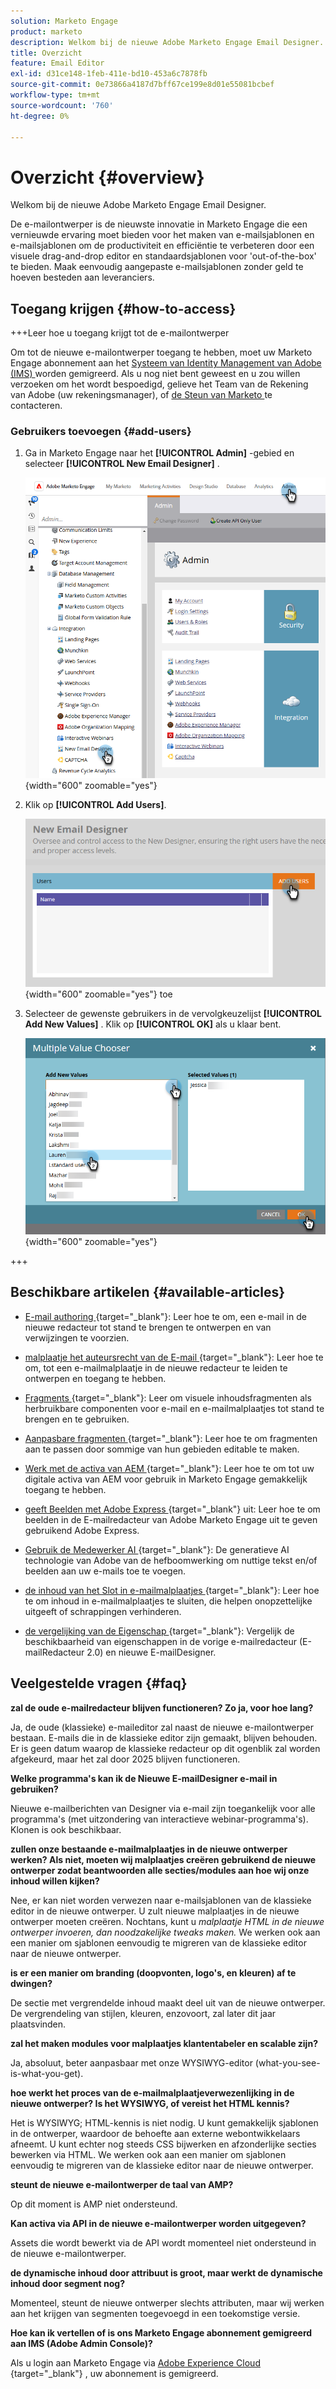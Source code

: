 ```yaml
---
solution: Marketo Engage
product: marketo
description: Welkom bij de nieuwe Adobe Marketo Engage Email Designer.
title: Overzicht
feature: Email Editor
exl-id: d31ce148-1feb-411e-bd10-453a6c7878fb
source-git-commit: 0e73866a4187d7bff67ce199e8d01e55081bcbef
workflow-type: tm+mt
source-wordcount: '760'
ht-degree: 0%

---
```


# Overzicht {#overview}

Welkom bij de nieuwe Adobe Marketo Engage Email Designer.

De e-mailontwerper is de nieuwste innovatie in Marketo Engage die een vernieuwde ervaring moet bieden voor het maken van e-mailsjablonen en e-mailsjablonen om de productiviteit en efficiëntie te verbeteren door een visuele drag-and-drop editor en standaardsjablonen voor &#39;out-of-the-box&#39; te bieden. Maak eenvoudig aangepaste e-mailsjablonen zonder geld te hoeven besteden aan leveranciers.

## Toegang krijgen {#how-to-access}

+++Leer hoe u toegang krijgt tot de e-mailontwerper

Om tot de nieuwe e-mailontwerper toegang te hebben, moet uw Marketo Engage abonnement aan het [ Systeem van Identity Management van Adobe (IMS) ](https://experienceleague.adobe.com/en/docs/marketo/using/product-docs/administration/marketo-with-adobe-identity/adobe-identity-management-overview) worden gemigreerd. Als u nog niet bent geweest en u zou willen verzoeken om het wordt bespoedigd, gelieve het Team van de Rekening van Adobe (uw rekeningsmanager), of [ de Steun van Marketo ](https://nation.marketo.com/t5/support/ct-p/Support) te contacteren.

### Gebruikers toevoegen {#add-users}

1. Ga in Marketo Engage naar het **[!UICONTROL Admin]** -gebied en selecteer **[!UICONTROL New Email Designer]** .

   ![ Selecterend Nieuwe E-mail Designer in de linkernav van Admin ](assets/overview-1.png){width="600" zoomable="yes"}

1. Klik op **[!UICONTROL Add Users]**.

   ![ voegt de knoop van Gebruikers ](assets/overview-2.png){width="600" zoomable="yes"} toe

1. Selecteer de gewenste gebruikers in de vervolgkeuzelijst **[!UICONTROL Add New Values]** . Klik op **[!UICONTROL OK]** als u klaar bent.

   ![ Kiezen gebruikers van lijst ](assets/overview-3.png){width="600" zoomable="yes"}

+++

## Beschikbare artikelen {#available-articles}

* [ E-mail authoring ](/help/marketo/product-docs/email-marketing/email-designer/email-authoring.md){target="_blank"}: Leer hoe te om, een e-mail in de nieuwe redacteur tot stand te brengen te ontwerpen en van verwijzingen te voorzien.

* [ malplaatje het auteursrecht van de E-mail ](/help/marketo/product-docs/email-marketing/email-designer/email-template-authoring.md){target="_blank"}: Leer hoe te om, tot een e-mailmalplaatje in de nieuwe redacteur te leiden te ontwerpen en toegang te hebben.

* [ Fragments ](/help/marketo/product-docs/email-marketing/email-designer/fragments.md){target="_blank"}: Leer om visuele inhoudsfragmenten als herbruikbare componenten voor e-mail en e-mailmalplaatjes tot stand te brengen en te gebruiken.

* [ Aanpasbare fragmenten ](/help/marketo/product-docs/email-marketing/email-designer/customizable-fragments.md){target="_blank"}: Leer hoe te om fragmenten aan te passen door sommige van hun gebieden editable te maken.

* [ Werk met de activa van AEM ](/help/marketo/product-docs/email-marketing/email-designer/aem-assets.md){target="_blank"}: Leer hoe te om tot uw digitale activa van AEM voor gebruik in Marketo Engage gemakkelijk toegang te hebben.

* [ geeft Beelden met Adobe Express ](/help/marketo/product-docs/email-marketing/email-designer/edit-images-adobe-express.md){target="_blank"} uit: Leer hoe te om beelden in de E-mailredacteur van Adobe Marketo Engage uit te geven gebruikend Adobe Express.

* [ Gebruik de Medewerker AI ](/help/marketo/product-docs/email-marketing/email-designer/ai-assistant.md){target="_blank"}: De generatieve AI technologie van Adobe van de hefboomwerking om nuttige tekst en/of beelden aan uw e-mails toe te voegen.

* [ de inhoud van het Slot in e-mailmalplaatjes ](/help/marketo/product-docs/email-marketing/email-designer/content-locking.md){target="_blank"}: Leer hoe te om inhoud in e-mailmalplaatjes te sluiten, die helpen onopzettelijke uitgeeft of schrappingen verhinderen.

* [ de vergelijking van de Eigenschap ](/help/marketo/product-docs/email-marketing/email-designer/feature-comparison.md){target="_blank"}: Vergelijk de beschikbaarheid van eigenschappen in de vorige e-mailredacteur (E-mailRedacteur 2.0) en nieuwe E-mailDesigner.

## Veelgestelde vragen {#faq}

**zal de oude e-mailredacteur blijven functioneren? Zo ja, voor hoe lang?**

Ja, de oude (klassieke) e-maileditor zal naast de nieuwe e-mailontwerper bestaan. E-mails die in de klassieke editor zijn gemaakt, blijven behouden. Er is geen datum waarop de klassieke redacteur op dit ogenblik zal worden afgekeurd, maar het zal door 2025 blijven functioneren.

**Welke programma&#39;s kan ik de Nieuwe E-mailDesigner e-mail in gebruiken?**

Nieuwe e-mailberichten van Designer via e-mail zijn toegankelijk voor alle programma&#39;s (met uitzondering van interactieve webinar-programma&#39;s). Klonen is ook beschikbaar.

**zullen onze bestaande e-mailmalplaatjes in de nieuwe ontwerper werken? Als niet, moeten wij malplaatjes creëren gebruikend de nieuwe ontwerper zodat beantwoorden alle secties/modules aan hoe wij onze inhoud willen kijken?**

Nee, er kan niet worden verwezen naar e-mailsjablonen van de klassieke editor in de nieuwe ontwerper. U zult nieuwe malplaatjes in de nieuwe ontwerper moeten creëren. Nochtans, kunt u _malplaatje HTML in de nieuwe ontwerper invoeren, dan noodzakelijke tweaks maken._ We werken ook aan een manier om sjablonen eenvoudig te migreren van de klassieke editor naar de nieuwe ontwerper.

**is er een manier om branding (doopvonten, logo&#39;s, en kleuren) af te dwingen?**

De sectie met vergrendelde inhoud maakt deel uit van de nieuwe ontwerper. De vergrendeling van stijlen, kleuren, enzovoort, zal later dit jaar plaatsvinden.

**zal het maken modules voor malplaatjes klantentabeler en scalable zijn?**

Ja, absoluut, beter aanpasbaar met onze WYSIWYG-editor (what-you-see-is-what-you-get).

**hoe werkt het proces van de e-mailmalplaatjeverwezenlijking in de nieuwe ontwerper? Is het WYSIWYG, of vereist het HTML kennis?**

Het is WYSIWYG; HTML-kennis is niet nodig. U kunt gemakkelijk
sjablonen in de ontwerper, waardoor de behoefte aan externe webontwikkelaars afneemt. U kunt echter nog steeds CSS bijwerken en afzonderlijke secties bewerken via HTML. We werken ook aan een manier om sjablonen eenvoudig te migreren van de klassieke editor naar de nieuwe ontwerper.

**steunt de nieuwe e-mailontwerper de taal van AMP?**

Op dit moment is AMP niet ondersteund.

**Kan activa via API in de nieuwe e-mailontwerper worden uitgegeven?**

Assets die wordt bewerkt via de API wordt momenteel niet ondersteund in de nieuwe e-mailontwerper.

**de dynamische inhoud door attribuut is groot, maar werkt de dynamische inhoud door segment nog?**

Momenteel, steunt de nieuwe ontwerper slechts attributen, maar wij werken aan het krijgen van segmenten toegevoegd in een toekomstige versie.

**Hoe kan ik vertellen of is ons Marketo Engage abonnement gemigreerd aan IMS (Adobe Admin Console)?**

Als u login aan Marketo Engage via [ Adobe Experience Cloud ](https://experiencecloud.adobe.com/){target="_blank"} , uw abonnement is gemigreerd.
